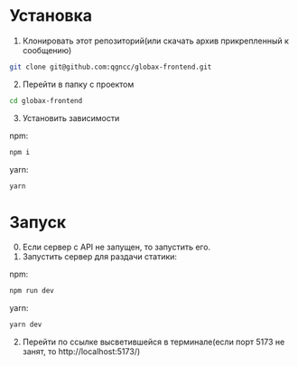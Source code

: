 # Установка

1. Клонировать этот репозиторий(или скачать архив прикрепленный к сообщению)

```bash
git clone git@github.com:qgncc/globax-frontend.git
```

2. Перейти в папку с проектом

```bash
cd globax-frontend
```

3. Установить зависимости

npm:

```bash
npm i
```

yarn:

```bash
yarn
```

# Запуск

0. Если сервер с API не запущен, то запустить его.
1. Запустить сервер для раздачи статики:

npm:

```bash
npm run dev
```

yarn:

```bash
yarn dev
```

2. Перейти по ссылке высветившейся в терминале(если порт 5173 не занят, то http://localhost:5173/)
